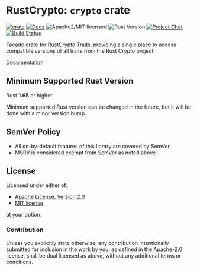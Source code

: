 # RustCrypto: `crypto` crate

[![crate][crate-image]][crate-link]
[![Docs][docs-image]][docs-link]
![Apache2/MIT licensed][license-image]
![Rust Version][rustc-image]
[![Project Chat][chat-image]][chat-link]
[![Build Status][build-image]][build-link]

Facade crate for [RustCrypto Traits][1], providing a single place to
access compatible versions of all traits from the Rust Crypto project.

[Documentation][docs-link]

## Minimum Supported Rust Version

Rust **1.65** or higher.

Minimum supported Rust version can be changed in the future, but it will be
done with a minor version bump.

## SemVer Policy

- All on-by-default features of this library are covered by SemVer
- MSRV is considered exempt from SemVer as noted above

## License

Licensed under either of:

 * [Apache License, Version 2.0](http://www.apache.org/licenses/LICENSE-2.0)
 * [MIT license](http://opensource.org/licenses/MIT)

at your option.

### Contribution

Unless you explicitly state otherwise, any contribution intentionally submitted
for inclusion in the work by you, as defined in the Apache-2.0 license, shall be
dual licensed as above, without any additional terms or conditions.

[//]: # (badges)

[crate-image]: https://img.shields.io/crates/v/crypto.svg
[crate-link]: https://crates.io/crates/crypto
[docs-image]: https://docs.rs/crypto/badge.svg
[docs-link]: https://docs.rs/crypto/
[license-image]: https://img.shields.io/badge/license-Apache2.0/MIT-blue.svg
[rustc-image]: https://img.shields.io/badge/rustc-1.65+-blue.svg
[chat-image]: https://img.shields.io/badge/zulip-join_chat-blue.svg
[chat-link]: https://rustcrypto.zulipchat.com/#narrow/stream/260050-Traits
[build-image]: https://github.com/RustCrypto/traits/workflows/crypto/badge.svg?branch=master&event=push
[build-link]: https://github.com/RustCrypto/traits/actions?query=workflow:crypto

[//]: # (footnotes)

[1]: https://github.com/RustCrypto/traits
